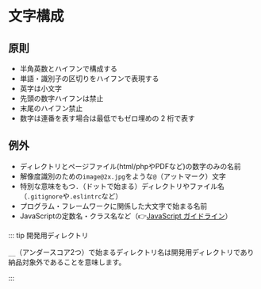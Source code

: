 # 文字構成

## 原則

- 半角英数とハイフンで構成する
- 単語・識別子の区切りをハイフンで表現する
- 英字は小文字
- 先頭の数字ハイフンは禁止
- 末尾のハイフン禁止
- 数字は連番を表す場合は最低でもゼロ埋めの 2 桁で表す

## 例外

- ディレクトリとページファイル(html/phpやPDFなど)の数字のみの名前
- 解像度識別のための`image@2x.jpg`をような`@`（アットマーク）文字
- 特別な意味をもつ`.`（ドットで始まる）ディレクトリやファイル名（`.gitignore`や`.eslintrc`など）
- プログラム・フレームワークに関係した大文字で始まる名前
- JavaScriptの定数名・クラス名など（👉[JavaScript ガイドライン](../js/index.md)）

::: tip 開発用ディレクトリ

`__`（アンダースコア2つ）で始まるディレクトリ名は開発用ディレクトリであり納品対象外であることを意味します。

:::
